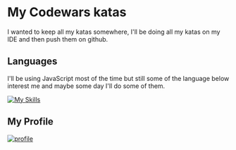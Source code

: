 # My Codewars katas

I wanted to keep all my katas somewhere, I'll be doing all my katas on my IDE and then push them on github.

## Languages
I'll be using JavaScript most of the time but still some of the language below interest me and maybe some day I'll do some of them. 

[![My Skills](https://skillicons.dev/icons?i=js,rust,typescript,ruby,c,cpp,cs,php,python)](https://vbdevpro.com)

## My Profile

[![profile](https://www.codewars.com/users/Risk0/badges/large)](https://www.codewars.com/users/Risk0)